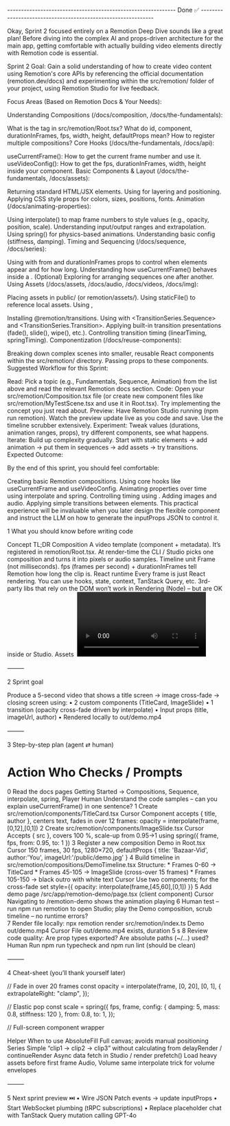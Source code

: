 ------------------------------------------------------------- Done ✅ -------------------------------------------------------------


Okay, Sprint 2 focused entirely on a Remotion Deep Dive sounds like a great plan! Before diving into the complex AI and props-driven architecture for the main app, getting comfortable with actually building video elements directly with Remotion code is essential.

Sprint 2 Goal: Gain a solid understanding of how to create video content using Remotion's core APIs by referencing the official documentation (remotion.dev/docs) and experimenting within the src/remotion/ folder of your project, using Remotion Studio for live feedback.

Focus Areas (Based on Remotion Docs & Your Needs):

Understanding Compositions (/docs/composition, /docs/the-fundamentals):

What is the <Composition> tag in src/remotion/Root.tsx?
What do id, component, durationInFrames, fps, width, height, defaultProps mean?
How to register multiple compositions?
Core Hooks (/docs/the-fundamentals, /docs/api):

useCurrentFrame(): How to get the current frame number and use it.
useVideoConfig(): How to get the fps, durationInFrames, width, height inside your component.
Basic Components & Layout (/docs/the-fundamentals, /docs/assets):

Returning standard HTML/JSX elements.
Using <AbsoluteFill> for layering and positioning.
Applying CSS style props for colors, sizes, positions, fonts.
Animation (/docs/animating-properties):

Using interpolate() to map frame numbers to style values (e.g., opacity, position, scale). Understanding input/output ranges and extrapolation.
Using spring() for physics-based animations. Understanding basic config (stiffness, damping).
Timing and Sequencing (/docs/sequence, /docs/series):

Using <Sequence> with from and durationInFrames props to control when elements appear and for how long.
Understanding how useCurrentFrame() behaves inside a <Sequence>.
(Optional) Exploring <Series> for arranging sequences one after another.
Using Assets (/docs/assets, /docs/audio, /docs/videos, /docs/img):

Placing assets in public/ (or remotion/assets/).
Using staticFile() to reference local assets.
Using <Img>, <Audio>, <OffthreadVideo> components.
Basic audio/video trimming (startFrom, endAt).
Transitions (/docs/transitions):

Installing @remotion/transitions.
Using <TransitionSeries> with <TransitionSeries.Sequence> and <TransitionSeries.Transition>.
Applying built-in transition presentations (fade(), slide(), wipe(), etc.).
Controlling transition timing (linearTiming, springTiming).
Componentization (/docs/reuse-components):

Breaking down complex scenes into smaller, reusable React components within the src/remotion/ directory.
Passing props to these components.
Suggested Workflow for this Sprint:

Read: Pick a topic (e.g., Fundamentals, Sequence, Animation) from the list above and read the relevant Remotion docs section.
Code: Open your src/remotion/Composition.tsx file (or create new component files like src/remotion/MyTestScene.tsx and use it in Root.tsx). Try implementing the concept you just read about.
Preview: Have Remotion Studio running (npm run remotion). Watch the preview update live as you code and save. Use the timeline scrubber extensively.
Experiment: Tweak values (durations, animation ranges, props), try different components, see what happens.
Iterate: Build up complexity gradually. Start with static elements -> add animation -> put them in sequences -> add assets -> try transitions.
Expected Outcome:

By the end of this sprint, you should feel comfortable:

Creating basic Remotion compositions.
Using core hooks like useCurrentFrame and useVideoConfig.
Animating properties over time using interpolate and spring.
Controlling timing using <Sequence>.
Adding images and audio.
Applying simple transitions between elements.
This practical experience will be invaluable when you later design the flexible <DynamicVideo> component and instruct the LLM on how to generate the inputProps JSON to control it.


1  What you should know before writing code

Concept	TL;DR
Composition	A video template (component + metadata). It’s registered in remotion/Root.tsx. At render-time the CLI / Studio picks one composition and turns it into pixels or audio samples.
Timeline unit	Frame (not milliseconds). fps (frames per second) + durationInFrames tell Remotion how long the clip is.
React runtime	Every frame is just React rendering. You can use hooks, state, context, TanStack Query, etc. 3rd-party libs that rely on the DOM won’t work in Rendering (Node) – but are OK inside <Player> or Studio.
Assets	<Img> <Video> <Audio> (or <OffthreadVideo>). URLs must be resolvable in both the browser (Studio / Player) and Node (render).
Sequencing	<Sequence from={…} durationInFrames={…}>…</Sequence> = layers clips on a timeline. <Series> is syntactic sugar for back-to-back sequences.
Motion	useCurrentFrame() returns the current frame. Feed it into interpolate() or spring() to drive CSS properties.
Data in / out	inputProps is a plain object you pass to <Player> or the Lambda render call (renderMediaOnLambda). Use Zod or z.infer to keep it typed.



⸻

2  Sprint goal

Produce a 5-second video that shows a title screen → image cross-fade → closing screen using:
	•	2 custom components (TitleCard, ImageSlide)
	•	1 transition (opacity cross-fade driven by interpolate)
	•	Input props (title, imageUrl, author)
	•	Rendered locally to out/demo.mp4

⸻

3  Step-by-step plan (agent ⇄ human)

#	Action	Who	Checks / Prompts
0	Read the docs pages Getting Started → Compositions, Sequence, interpolate, spring, Player	Human	Understand the code samples – can you explain useCurrentFrame() in one sentence?
1	Create src/remotion/components/TitleCard.tsx	Cursor	Component accepts { title, author }, centers text, fades in over 12 frames: opacity = interpolate(frame,[0,12],[0,1])
2	Create src/remotion/components/ImageSlide.tsx	Cursor	Accepts { src }, covers 100 %, scale-up from 0.95→1 using spring({ frame, fps, from: 0.95, to: 1 })
3	Register a new composition Demo in Root.tsx	Cursor	150 frames, 30 fps, 1280×720, defaultProps { title: 'Bazaar-Vid', author:'You', imageUrl:'/public/demo.jpg' }
4	Build timeline in src/remotion/compositions/DemoTimeline.tsx Structure: * Frames 0-60 → TitleCard * Frames 45-105 → ImageSlide (cross-over 15 frames) * Frames 105-150 → black outro with white text	Cursor	Use two <Sequence> components; for the cross-fade set style={{ opacity: interpolate(frame,[45,60],[0,1]) }}
5	Add <Player> demo page /src/app/remotion-demo/page.tsx (client component)	Cursor	Navigating to /remotion-demo shows the animation playing
6	Human test – run npm run remotion to open Studio; play the Demo composition, scrub timeline – no runtime errors?		
7	Render file locally: npx remotion render src/remotion/index.ts Demo out/demo.mp4	Cursor	File out/demo.mp4 exists, duration 5 s
8	Review code quality: Are prop types exported? Are absolute paths (~/…) used?	Human	Run npm run typecheck and npm run lint (should be clean)



⸻

4  Cheat-sheet (you’ll thank yourself later)

// Fade in over 20 frames
const opacity = interpolate(frame, [0, 20], [0, 1], {
  extrapolateRight: "clamp",
});

// Elastic pop
const scale = spring({
  fps,
  frame,
  config: { damping: 5, mass: 0.8, stiffness: 120 },
  from: 0.8,
  to: 1,
});

// Full-screen component wrapper
<AbsoluteFill className="items-center justify-center bg-black" />

Helper	When to use
AbsoluteFill	Full canvas; avoids manual positioning
Series	Simple “clip1 → clip2 → clip3” without calculating from
delayRender / continueRender	Async data fetch in Studio / render
prefetch()	Load heavy assets before first frame
Audio, Volume	same interpolate trick for volume envelopes



⸻

5  Next sprint preview ⏭️
	•	Wire JSON Patch events → update inputProps
	•	Start WebSocket plumbing (tRPC subscriptions)
	•	Replace placeholder chat with TanStack Query mutation calling GPT-4o

